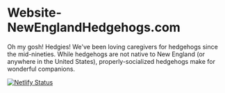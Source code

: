 # Website-NewEnglandHedgehogs.com
Oh my gosh! Hedgies! We've been loving caregivers for hedgehogs since the mid-nineties. While hedgehogs are not native to New England (or anywhere in the United States), properly-socialized hedgehogs make for wonderful companions.

[![Netlify Status](https://api.netlify.com/api/v1/badges/7e6f3e49-35cb-4599-90e7-f1d3e6ed85ef/deploy-status)](https://app.netlify.com/sites/hedgehogsofnewengland-com/deploys)
